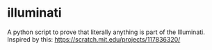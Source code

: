 # illuminati
A python script to prove that literally anything is part of the Illuminati. Inspired by this: https://scratch.mit.edu/projects/117836320/
